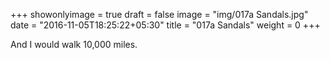 +++
showonlyimage = true
draft = false
image = "img/017a Sandals.jpg"
date = "2016-11-05T18:25:22+05:30"
title = "017a Sandals"
weight = 0
+++

And I would walk 10,000 miles.

